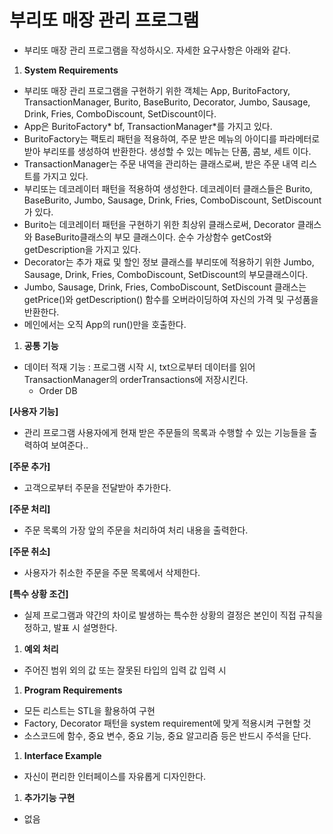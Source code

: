 # 부리또 매장 관리 프로그램

- 부리또 매장 관리 프로그램을 작성하시오. 자세한 요구사항은 아래와 같다.

1. **System Requirements**
- 부리또 매장 관리 프로그램을 구현하기 위한 객체는 App, BuritoFactory, TransactionManager, Burito, BaseBurito, Decorator, Jumbo, Sausage, Drink, Fries, ComboDiscount, SetDiscount이다.
- App은 BuritoFactory* bf, TransactionManager*를 가지고 있다.
- BuritoFactory는 팩토리 패턴을 적용하여, 주문 받은 메뉴의 아이디를 파라메터로 받아 부리또를 생성하여 반환한다. 생성할 수 있는 메뉴는 단품, 콤보, 세트 이다.
- TransactionManager는 주문 내역을 관리하는 클래스로써, 받은 주문 내역 리스트를 가지고 있다.
- 부리또는 데코레이터 패턴을 적용하여 생성한다. 데코레이터 클래스들은 Burito, BaseBurito, Jumbo, Sausage, Drink, Fries, ComboDiscount, SetDiscount가 있다.
- Burito는 데코레이터 패턴을 구현하기 위한 최상위 클래스로써, Decorator 클래스와 BaseBurito클래스의 부모 클래스이다. 순수 가상함수 getCost와 getDescription을 가지고 있다.
- Decorator는 추가 재료 및 할인 정보 클래스를 부리또에 적용하기 위한 Jumbo, Sausage, Drink, Fries, ComboDiscount, SetDiscount의 부모클래스이다.
- Jumbo, Sausage, Drink, Fries, ComboDiscount, SetDiscount 클래스는 getPrice()와 getDescription() 함수를 오버라이딩하여 자신의 가격 및 구성품을 반환한다.
- 메인에서는 오직 App의 run()만을 호출한다.
1. **공통 기능**
- 데이터 적재 기능 : 프로그램 시작 시, txt으로부터 데이터를 읽어 TransactionManager의 orderTransactions에 저장시킨다.
    - Order DB

**[사용자 기능]**

- 관리 프로그램 사용자에게 현재 받은 주문들의 목록과 수행할 수 있는 기능들을 출력하여 보여준다..

**[주문 추가]**

- 고객으로부터 주문을 전달받아 추가한다.

**[주문 처리]**

- 주문 목록의 가장 앞의 주문을 처리하여 처리 내용을 출력한다.

**[주문 취소]**

- 사용자가 취소한 주문을 주문 목록에서 삭제한다.

**[특수 상황 조건]**

- 실제 프로그램과 약간의 차이로 발생하는 특수한 상황의 결정은 본인이 직접 규칙을 정하고, 발표 시 설명한다.
1. **예외 처리**
- 주어진 범위 외의 값 또는 잘못된 타입의 입력 값 입력 시
1. **Program Requirements**
- 모든 리스트는 STL을 활용하여 구현
- Factory, Decorator 패턴을 system requirement에 맞게 적용시켜 구현할 것
- 소스코드에 함수, 중요 변수, 중요 기능, 중요 알고리즘 등은 반드시 주석을 단다.
1. **Interface Example**
- 자신이 편리한 인터페이스를 자유롭게 디자인한다.
1. **추가기능 구현**
- 없음
